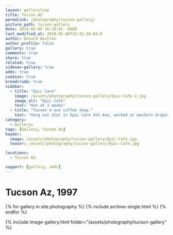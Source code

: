 ```yaml
---
layout: galleryloop
title: Tucson AZ
permalink: /photography/tucson-gallery/
picture_path: tucson-gallery
date: 2018-05-05 16:18:01 -0600
last_modified_at: 2018-05-06T12:42:38-04:0
author: Donald Boulton
author_profile: false
gallery: true
comments: true
share: true
related: true
sidenav-gallery: true
adds: true
cookies: true
breadcrumb: true
sidebar:
  - title: "Epic Care"
    image: /assets/photography/tuscon-gallery/Epic-Cafe-2.jpg
    image_alt: "Epic Cafe"
    text: "Hun at 3 weaks"
  - title: "Tucson 4 ave coffee shop."
    text: "Hung out alot in Epic Care 4th Ave, worked at western drapery down the street."
category:
  - Gallerys
tags: [Gallery, Tucson Az]  
header:
  image: /assets/photography/tucson-gallery/Epic-Cafe.jpg
  teaser: /assets/photography/tucson-gallery/Epic-Cafe.jpg

locations:
  - Tucson AZ

support: [gallery, adds]
---
```

# Tucson Az, 1997

{% for gallery in site.photography %}
  {% include archive-single.html %}
{% endfor %}

{% include image-gallery.html folder="/assets/photography/tucson-gallery" %}